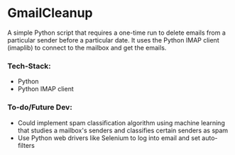 # GmailCleanup

A simple Python script that requires a one-time run to delete emails from a 
particular sender before a particular date. It uses the Python IMAP client
(imaplib) to connect to the mailbox and get the emails.

### Tech-Stack:
- Python
- Python IMAP client

### To-do/Future Dev:
- Could implement spam classification algorithm using machine learning that studies a mailbox's senders and classifies certain senders as spam
- Use Python web drivers like Selenium to log into email and set auto-filters